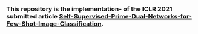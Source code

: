 ### This repository is the implementation- of the ICLR 2021 submitted article [Self-Supervised-Prime-Dual-Networks-for-Few-Shot-Image-Classification](https://openreview.net/forum?id=SHnXjI3vTJ).
